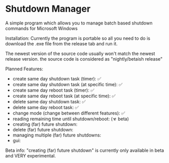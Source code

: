 # Shutdown Manager
 A simple program which allows you to manage batch based shutdown commands for Microsoft Windows

 Installation:
 Currently the program is portable so all you need to do is download the .exe file from the release tab and run it.

 The newest version of the source code usually won't match the newest release version. the source code is considered as "nightly/betaish release"

Planned Features:
- create same day shutdown task (timer): ✅
- create same day shutdown task (at specific time): ✅
- create same day reboot task (timer): ✅
- create same day reboot task (at specific time): ✅
- delete same day shutdown task: ✅
- delete same day reboot task: ✅
- change mode (change between different features): ✅
- reading remaining time until shutdown/reboot: (☣ beta)
- creating (far) future shutdown:
- delete (far) future shutdown:
- managing multiple (far) future shutdowns:
- gui:

Beta info:
"creating (far) future shutdown" is currently only available in beta and VERY experimental.  
